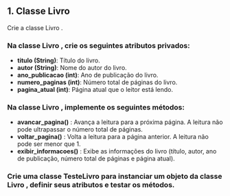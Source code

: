 ## 1. Classe Livro
Crie a classe Livro .
### Na classe Livro , crie os seguintes atributos privados:
- **titulo (String)**: Título do livro.
- **autor (String)**: Nome do autor do livro.
- **ano_publicacao (int)**: Ano de publicação do livro.
- **numero_paginas (int)**: Número total de páginas do livro.
- **pagina_atual (int)**: Página atual que o leitor está lendo.
### Na classe Livro , implemente os seguintes métodos:
- **avancar_pagina()** : Avança a leitura para a próxima página. A leitura não pode ultrapassar o número total de páginas.
- **voltar_pagina()** : Volta a leitura para a página anterior. A leitura não pode ser menor que 1.
- **exibir_informacoes()** : Exibe as informações do livro (título, autor, ano de publicação, número total de páginas e página atual).
### Crie uma classe TesteLivro para instanciar um objeto da classe Livro , definir seus atributos e testar os métodos.